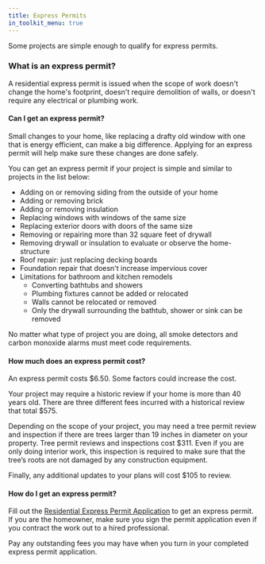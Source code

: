 ```yaml
---
title: Express Permits
in_toolkit_menu: true
---
```



Some projects are simple enough to qualify for express permits.

### What is an express permit?

A residential express permit is issued when the scope of work doesn't change the home's footprint, doesn't require demolition of walls, or doesn't require any electrical or plumbing work.

#### Can I get an express permit?

Small changes to your home, like replacing a drafty old window with one that is energy efficient, can make a big difference. Applying for an express permit will help make sure these changes are done safely.

You can get an express permit if your project is simple and similar to projects in the list below:

* Adding on or removing siding from the outside of your home
* Adding or removing brick
* Adding or removing insulation
* Replacing windows with windows of the same size
* Replacing exterior doors with doors of the same size
* Removing or repairing more than 32 square feet of drywall
* Removing drywall or insulation to evaluate or observe the home-structure
* Roof repair: just replacing decking boards
* Foundation repair that doesn't increase impervious cover
* Limitations for bathroom and kitchen remodels&nbsp;
  * Converting bathtubs and showers
  * Plumbing fixtures cannot be added or relocated
  * Walls cannot be relocated or removed
  * Only the drywall surrounding the bathtub, shower or sink can be removed

No matter what type of project you are doing, all smoke detectors and carbon monoxide alarms must meet code requirements.

#### How much does an express permit cost?

An express permit costs $6.50. Some factors could increase the cost.

Your project may require a historic review if your home is more than 40 years old. There are three different fees incurred with a historical review that total $575.

Depending on the scope of your project, you may need a tree permit review and inspection if there are trees larger than 19 inches in diameter on your property. Tree permit reviews and inspections cost $311. Even if you are only doing interior work, this inspection is required to make sure that the tree’s roots are not damaged by any construction equipment.

Finally, any additional updates to your plans will cost $105 to review.

#### How do I get an express permit?

Fill out the [Residential Express Permit Application](https://www.austintexas.gov/sites/default/files/files/Planning/Applications_Forms/Residential_Express_Permit_Application.pdf)&nbsp;to get an express permit. If you are the homeowner, make sure you sign the permit application even if you contract the work out to a hired professional.

Pay any outstanding fees you may have when you turn in your completed express permit application.